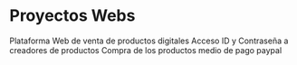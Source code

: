 # Proyectos Webs
Plataforma Web de venta de productos digitales 
Acceso  ID y Contraseña a creadores de productos
Compra de los productos medio de pago paypal 
 

